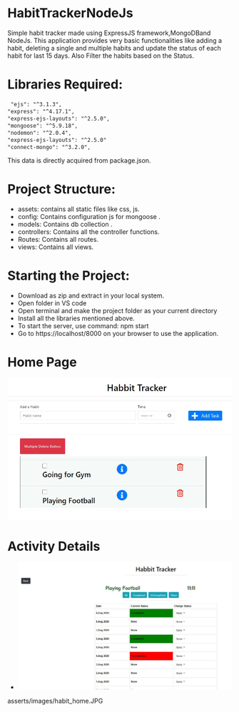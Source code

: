 # HabitTrackerNodeJs

Simple habit tracker made using ExpressJS framework,MongoDBand  NodeJs. 
This application provides very basic functionalities like adding a habit, 
deleting a single and multiple habits and update the status of each habit for last 15 days.
Also Filter the habits based on the Status.

# Libraries Required:
     "ejs": "^3.1.3",
    "express": "^4.17.1",
    "express-ejs-layouts": "^2.5.0",
    "mongoose": "^5.9.18",
    "nodemon": "^2.0.4",
    "express-ejs-layouts": "^2.5.0"
    "connect-mongo": "^3.2.0",
This data is directly acquired from package.json.

# Project Structure:
          
* assets: contains all static files like css, js.<br/>
* config: Contains configuration js for mongoose .<br/>
* models: Contains db collection .<br/>
* controllers: Contains all the controller functions.<br/>
* Routes: Contains all routes.<br/>
* views: Contains all views.<br/>


# Starting the Project:

* Download as zip and extract in your local system.
* Open folder in VS code
* Open terminal and make the project folder as your current directory
* Install all the libraries mentioned above.
* To start the server, use command: npm start
* Go to https://localhost/8000 on your browser to use the application.

# Home Page 
![](asserts/images/habit_home.JPG)
# Activity Details
* ![](asserts/images/habit_details.JPG)

asserts/images/habit_home.JPG
